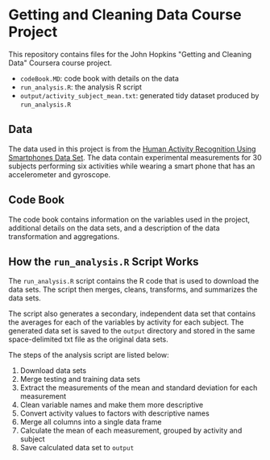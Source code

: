 # Getting and Cleaning Data Course Project

This repository contains files for the John Hopkins "Getting and Cleaning Data" Coursera course project.

- `codeBook.MD`: code book with details on the data
- `run_analysis.R`: the analysis R script
- `output/activity_subject_mean.txt`: generated tidy dataset produced by `run_analysis.R`

## Data
The data used in this project is from the [Human Activity Recognition Using Smartphones Data Set](https://archive.ics.uci.edu/ml/datasets/Human+Activity+Recognition+Using+Smartphones). The data contain experimental measurements for 30 subjects performing six activities while wearing a smart phone that has an accelerometer and gyroscope.


## Code Book
The code book contains information on the variables used in the project, additional details on the data sets, and a description of the data transformation and aggregations.


## How the `run_analysis.R` Script Works
The `run_analysis.R` script contains the R code that is used to download the data sets. The script then merges, cleans, transforms, and summarizes the data sets.

The script also generates a secondary, independent data set that contains the averages for each of the variables by activity for each subject. The generated data set is saved to the `output` directory and stored in the same space-delimited txt file as the original data sets.

The steps of the analysis script are listed below:

1. Download data sets
2. Merge testing and training data sets
3. Extract the measurements of the mean and standard deviation for each measurement
4. Clean variable names and make them more descriptive
5. Convert activity values to factors with descriptive names
6. Merge all columns into a single data frame
7. Calculate the mean of each measurement, grouped by activity and subject
8. Save calculated data set to `output`
